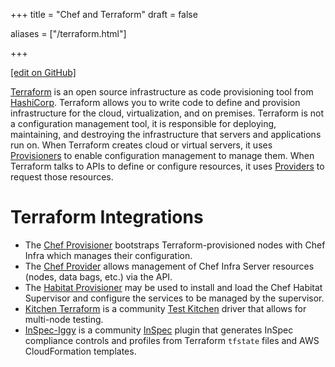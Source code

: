 +++
title = "Chef and Terraform"
draft = false

aliases = ["/terraform.html"]

+++

[\[edit on GitHub\]](https://github.com/chef/chef-web-docs/blob/master/content/terraform.md)

[Terraform](https://www.terraform.io/) is an open source infrastructure as code provisioning tool from [HashiCorp](https://www.hashicorp.com/). Terraform allows you to write code to define and provision infrastructure for the cloud, virtualization, and on premises. Terraform is not a configuration management tool, it is responsible for deploying, maintaining, and destroying the infrastructure that servers and applications run on. When Terraform creates cloud or virtual servers, it uses [Provisioners](https://www.terraform.io/docs/provisioners/index.html) to enable configuration management to manage them. When Terraform talks to APIs to define or configure resources, it uses [Providers](https://www.terraform.io/docs/providers/index.html) to request those resources.

Terraform Integrations
======================

* The [Chef Provisioner](/terraform_provisioner/) bootstraps Terraform-provisioned nodes with Chef Infra which manages their configuration.
* The [Chef Provider](/terraform_provider/) allows management of Chef Infra Server resources (nodes, data bags, etc.) via the API.
* The [Habitat Provisioner](https://www.habitat.sh/docs/habitat-and-other-software/#habitat-and-provisioning) may be used to install and load the Chef Habitat Supervisor and configure the services to be managed by the supervisor.
* [Kitchen Terraform](https://newcontext-oss.github.io/kitchen-terraform/) is a community [Test Kitchen](/kitchen/) driver that allows for multi-node testing.
* [InSpec-Iggy](https://github.com/mattray/inspec-iggy/) is a community [InSpec](https://www.inspec.io/) plugin that generates InSpec compliance controls and profiles from Terraform `tfstate` files and AWS CloudFormation templates.

